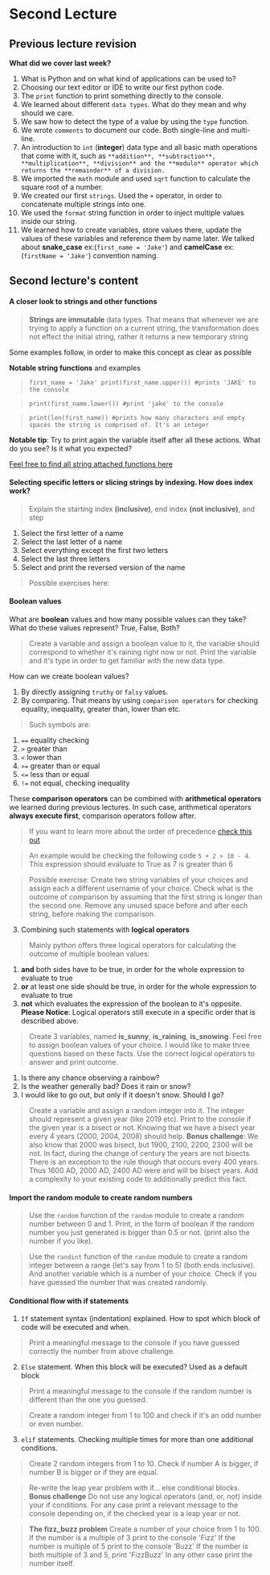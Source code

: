 # Second Lecture

## Previous lecture revision

**What did we cover last week?**

1. What is Python and on what kind of applications can be used to?
2. Choosing our text editor or IDE to write our first python code.
3. The `print` function to print something directly to the console.
4. We learned about different `data types`. What do they mean and why should we care.
5. We saw how to detect the type of a value by using the `type` function.
6. We wrote `comments` to document our code. Both single-line and multi-line.
7. An introduction to `int` (**integer**) data type and all basic math operations
that come with it, such as `**addition**, **subtraction**, **multiplication**, **division**
and the **modulo** operator which returns the **remainder** of a division.`
8. We imported the `math` module and used `sqrt` function to calculate the square root of a number.
9. We created our first `strings`. Used the `+` operator, in order to concatenate multiple strings
into one.
10. We used the `format` string function in order to inject multiple values inside our string.
11. We learned how to create variables, store values there, update the values of these variables and
reference them by name later. We talked about **snake_case** ex:(`first_name = 'Jake'`) and **camelCase**
ex: (`firstName = 'Jake'`) convention naming.

## Second lecture's content

#### A closer look to strings and other functions

> **Strings are immutable** data types. That means that whenever we are trying to apply
a function on a current string, the transformation does not effect the initial string, rather it
returns a new temporary string

Some examples follow, in order to make this concept as clear as possible

**Notable string functions** and examples

> `first_name = 'Jake'
print(first_name.upper()) #prints 'JAKE' to the console
`

> `print(first_name.lower()) #print 'jake' to the console`

> `print(len(first_name)) #prints how many characters and empty spaces the string is comprised of. It's an integer`

**Notable tip**: Try to print again the variable itself after all these actions. What do you see? Is it what you expected?

[Feel free to find all string attached functions here](https://www.w3schools.com/python/python_strings.asp)

#### Selecting specific letters or slicing strings by indexing. How does **index** work?

> Explain the starting index **(inclusive)**, end index **(not inclusive)**, and step

1. Select the first letter of a name
2. Select the last letter of a name
3. Select everything except the first two letters
4. Select the last three letters
5. Select and print the reversed version of the name

> Possible exercises here:

#### Boolean values

What are **boolean** values and how many possible values can they take? What do these values represent? True, False, Both?

> Create a variable and assign a boolean value to it, the variable should correspond to whether it's raining right now or not.
Print the variable and it's type in order to get familiar with the new data type.

How can we create boolean values?

1. By directly assigning `truthy` or `falsy` values.
2. By comparing. That means by using `comparison operators` for checking equality, inequality, greater than, lower than etc.

> Such symbols are:
1. `==` equality checking
2. `>` greater than
3. `<` lower than
4. `>=` greater than or equal
5. `<=` less than or equal
6. `!=` not equal, checking inequality

These **comparison operators** can be combined with **arithmetical operators** we learned during previous lectures.
In such case, arithmetical operators **always execute first**, comparison operators follow after.

> If you want to learn more about the order of precedence [check this out](https://www.programiz.com/python-programming/precedence-associativity)

> An example would be checking the following code `5 + 2 > 10 - 4`. This expression should evaluate to True as 7 is greater
than 6

> Possible exercise: Create two string variables of your choices and assign each a different username of your choice. Check what
is the outcome of comparison by assuming that the first string is longer than the second one. Remove any unused space before and after each string, before making the comparison.

3. Combining such statements with **logical operators**

> Mainly python offers three logical operators for calculating the outcome of multiple boolean values:
1. **and** both sides have to be true, in order for the whole expression to evaluate to true
2. **or** at least one side should be true, in order for the whole expression to evaluate to true
3. **not** which evaluates the expression of the boolean to it's opposite.
**Please Notice**: Logical operators still execute in a specific order that is described above.

> Create 3 variables, named **is_sunny**, **is_raining**, **is_snowing**. Feel free to assign boolean values of your choice.
I would like to make three questions based on these facts. Use the correct logical operators to answer and print outcome.
1. Is there any chance observing a rainbow?
2. Is the weather generally bad? Does it rain or snow?
3. I would like to go out, but only if it doesn't snow. Should I go?

> Create a variable and assign a random integer into it. The integer should represent a given year (like 2019 etc).
Print to the console if the given year is a bisect or not. Knowing that we have a bisect year every 4 years (2000, 2004, 2008)
should help.
**Bonus challenge**: We also know that 2000 was bisect, but 1900, 2100, 2200, 2300 will be not. In fact, during the change of century the years are not bisects. There is an exception to the rule though that occurs every 400 years. Thus 1600 AD, 2000 AD, 2400 AD were and will be bisect years. Add a complexity to your existing code to additionally predict this fact.


#### Import the random module to create random numbers

> Use the `random` function of the `random` module to create a random number between 0 and 1. Print, in the form of boolean if the random number you just
generated is bigger than 0.5 or not. (print also the number if you like).

> Use the `randint` function of the `random` module to create a random integer between a range (let's say from 1 to 5) (both ends inclusive). And another variable which is a number of your choice. Check if you have guessed the number that was created randomly.

#### Conditional flow with if statements

1. `If` statement syntax (indentation) explained. How to spot which block of code will be executed and when.

> Print a meaningful message to the console if you have guessed correctly the number from above challenge.

2. `Else` statement. When this block will be executed? Used as a default block

> Print a meaningful message to the console if the random number is different than the one you guessed.

> Create a random integer from 1 to 100 and check if it's an odd number or even number.

3. `elif` statements. Checking multiple times for more than one additional conditions.

> Create 2 random integers from 1 to 10. Check if number A is bigger, if number B is bigger or if they are equal.

> Re-write the leap year problem with if... else conditional blocks.
**Bonus challenge** Do not use any logical operators (and, or, not) inside your if conditions. For any case print a
relevant message to the console depending on, if the checked year is a leap year or not.

> **The fizz_buzz problem**
Create a number of your choice from 1 to 100.
If the number is a multiple of 3 print to the console 'Fizz'
If the number is multiple of 5 print to the console 'Buzz'
If the number is both multiple of 3 and 5, print 'FizzBuzz'
In any other case print the number itself.
